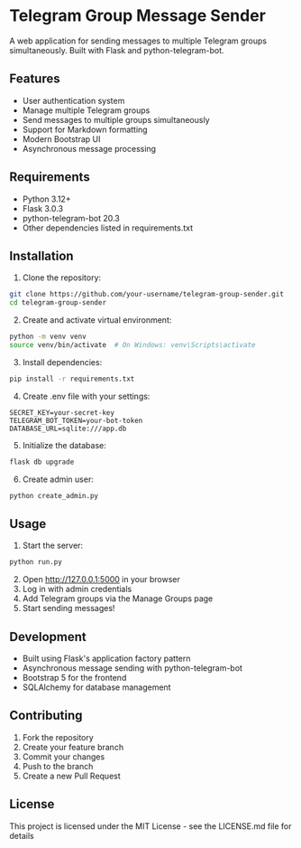 # Telegram Group Message Sender

A web application for sending messages to multiple Telegram groups simultaneously. Built with Flask and python-telegram-bot.

## Features

- User authentication system
- Manage multiple Telegram groups
- Send messages to multiple groups simultaneously
- Support for Markdown formatting
- Modern Bootstrap UI
- Asynchronous message processing

## Requirements

- Python 3.12+
- Flask 3.0.3
- python-telegram-bot 20.3
- Other dependencies listed in requirements.txt

## Installation

1. Clone the repository:
```bash
git clone https://github.com/your-username/telegram-group-sender.git
cd telegram-group-sender
```

2. Create and activate virtual environment:
```bash
python -m venv venv
source venv/bin/activate  # On Windows: venv\Scripts\activate
```

3. Install dependencies:
```bash
pip install -r requirements.txt
```

4. Create .env file with your settings:
```env
SECRET_KEY=your-secret-key
TELEGRAM_BOT_TOKEN=your-bot-token
DATABASE_URL=sqlite:///app.db
```

5. Initialize the database:
```bash
flask db upgrade
```

6. Create admin user:
```bash
python create_admin.py
```

## Usage

1. Start the server:
```bash
python run.py
```

2. Open http://127.0.0.1:5000 in your browser
3. Log in with admin credentials
4. Add Telegram groups via the Manage Groups page
5. Start sending messages!

## Development

- Built using Flask's application factory pattern
- Asynchronous message sending with python-telegram-bot
- Bootstrap 5 for the frontend
- SQLAlchemy for database management

## Contributing

1. Fork the repository
2. Create your feature branch
3. Commit your changes
4. Push to the branch
5. Create a new Pull Request

## License

This project is licensed under the MIT License - see the LICENSE.md file for details